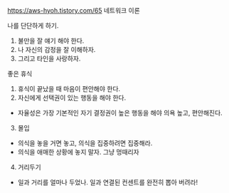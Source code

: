 https://aws-hyoh.tistory.com/65 네트워크 이론

나를 단단하게 하기.
1. 불만을 잘 얘기 해야 한다.
2. 나 자신의 감정을 잘 이해하자. 
3. 그리고 타인을 사랑하자.

좋은 휴식 
1. 휴식이 끝났을 때 마음이 편안해야 한다.
2. 자신에게 선택권이 있는 행동을 해야 한다.
  - 자율성은 가장 기본적인 자기 결정권이 높은 행동을 해야 의욕 높고, 편안해진다.
3. 몰입
  - 의식을 놓을 거면 놓고, 의식을 집중하려면 집중해라.
  - 의식을 애매한 상황에 놓지 말자. 그냥 멍때리자
4. 거리두기
  - 일과 거리를 얼마나 두었나. 일과 연결된 컨센트를 완전히 뽑아 버려라!
